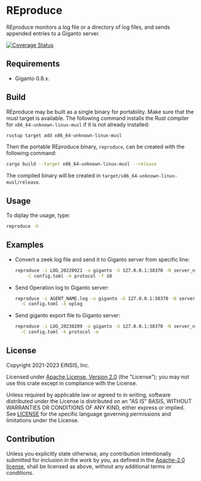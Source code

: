 # REproduce

REproduce monitors a log file or a directory of log files, and sends appended
entries to a Giganto server.

[![Coverage Status](https://codecov.io/gh/aicers/reproduce/branch/main/graph/badge.svg?token=2P7VSZ1KFV)](https://codecov.io/gh/aicers/reproduce)

## Requirements

* Giganto 0.8.x.

## Build

REproduce may be built as a single binary for portability. Make sure that the
musl target is available. The following command installs the Rust compiler for
`x86_64-unknown-linux-musl` if it is not already installed:

```sh
rustup target add x86_64-unknown-linux-musl
```

Then the portable REproduce binary, `reproduce`, can be created with the
following command:

```sh
cargo build --target x86_64-unknown-linux-musl --release
```

The compiled binary will be created in
`target/x86_64-unknown-linux-musl/release`.

## Usage

To diplay the usage, type:

```sh
reproduce -h
```

## Examples

* Convert a zeek log file and send it to Giganto server from specific line:

    ```sh
    reproduce -i LOG_20220921 -o giganto -G 127.0.0.1:38370 -N server_name \
        -C config.toml -k protocol -f 10
    ```

* Send Operation log to Giganto server:

    ```sh
    reproduce -i AGENT_NAME.log -o giganto -G 127.0.0.1:38370 -N server_name \
      -C config.toml -k oplog
    ```

* Send giganto export file to Giganto server:

    ```sh
    reproduce -i LOG_20230209 -o giganto -G 127.0.0.1:38370 -N server_name \
      -C config.toml -k protocol -m
    ```

## License

Copyright 2021-2023 EINSIS, Inc.

Licensed under [Apache License, Version 2.0][apache-license] (the "License");
you may not use this crate except in compliance with the License.

Unless required by applicable law or agreed to in writing, software distributed
under the License is distributed on an "AS IS" BASIS, WITHOUT WARRANTIES OR
CONDITIONS OF ANY KIND, either express or implied. See [LICENSE](LICENSE) for
the specific language governing permissions and limitations under the License.

## Contribution

Unless you explicitly state otherwise, any contribution intentionally submitted
for inclusion in the work by you, as defined in the [Apache-2.0
license][apache-license], shall be licensed as above, without any additional
terms or conditions.

[apache-license]: http://www.apache.org/licenses/LICENSE-2.0
